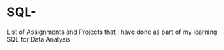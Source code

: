# SQL-
List of Assignments and Projects that I have done as part of my learning SQL for Data Analysis
